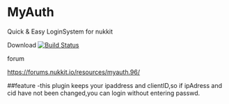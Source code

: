 # MyAuth
Quick &amp; Easy LoginSystem for nukkit

Download [![Build Status](http://jenkins.haniokasai.com/buildStatus/icon?job=MyAuth-Nukkit)](http://jenkins.haniokasai.com/job/MyAuth-Nukkit/ "Jenkins ")

forum

https://forums.nukkit.io/resources/myauth.96/

##feature
-this plugin keeps your ipaddress and clientID,so if ipAdress and cid have not been changed,you can login without entering passwd.
